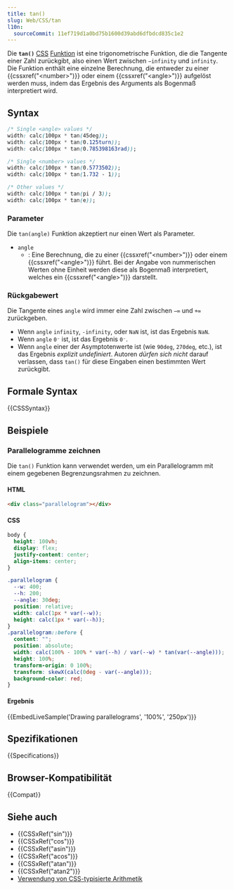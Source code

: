```yaml
---
title: tan()
slug: Web/CSS/tan
l10n:
  sourceCommit: 11ef719d1a0bd75b1600d39abd6dfbdcd835c1e2
---
```


Die **`tan()`** [CSS](/de/docs/Web/CSS) [Funktion](/de/docs/Web/CSS/CSS_values_and_units/CSS_value_functions) ist eine trigonometrische Funktion, die die Tangente einer Zahl zurückgibt, also einen Wert zwischen `−infinity` und `infinity`. Die Funktion enthält eine einzelne Berechnung, die entweder zu einer {{cssxref("&lt;number&gt;")}} oder einem {{cssxref("&lt;angle&gt;")}} aufgelöst werden muss, indem das Ergebnis des Arguments als Bogenmaß interpretiert wird.

## Syntax

```css
/* Single <angle> values */
width: calc(100px * tan(45deg));
width: calc(100px * tan(0.125turn));
width: calc(100px * tan(0.785398163rad));

/* Single <number> values */
width: calc(100px * tan(0.5773502));
width: calc(100px * tan(1.732 - 1));

/* Other values */
width: calc(100px * tan(pi / 3));
width: calc(100px * tan(e));
```

### Parameter

Die `tan(angle)` Funktion akzeptiert nur einen Wert als Parameter.

- `angle`
  - : Eine Berechnung, die zu einer {{cssxref("&lt;number&gt;")}} oder einem {{cssxref("&lt;angle&gt;")}} führt. Bei der Angabe von nummerischen Werten ohne Einheit werden diese als Bogenmaß interpretiert, welches ein {{cssxref("&lt;angle&gt;")}} darstellt.

### Rückgabewert

Die Tangente eines `angle` wird immer eine Zahl zwischen `−∞` und `+∞` zurückgeben.

- Wenn `angle` `infinity`, `-infinity`, oder `NaN` ist, ist das Ergebnis `NaN`.
- Wenn `angle` `0⁻` ist, ist das Ergebnis `0⁻`.
- Wenn `angle` einer der Asymptotenwerte ist (wie `90deg`, `270deg`, etc.), ist das Ergebnis _explizit undefiniert_. Autoren _dürfen sich nicht_ darauf verlassen, dass `tan()` für diese Eingaben einen bestimmten Wert zurückgibt.

## Formale Syntax

{{CSSSyntax}}

## Beispiele

### Parallelogramme zeichnen

Die `tan()` Funktion kann verwendet werden, um ein Parallelogramm mit einem gegebenen Begrenzungsrahmen zu zeichnen.

#### HTML

```html
<div class="parallelogram"></div>
```

#### CSS

```css hidden
body {
  height: 100vh;
  display: flex;
  justify-content: center;
  align-items: center;
}
```

```css
.parallelogram {
  --w: 400;
  --h: 200;
  --angle: 30deg;
  position: relative;
  width: calc(1px * var(--w));
  height: calc(1px * var(--h));
}
.parallelogram::before {
  content: "";
  position: absolute;
  width: calc(100% - 100% * var(--h) / var(--w) * tan(var(--angle)));
  height: 100%;
  transform-origin: 0 100%;
  transform: skewX(calc(0deg - var(--angle)));
  background-color: red;
}
```

#### Ergebnis

{{EmbedLiveSample('Drawing parallelograms', '100%', '250px')}}

## Spezifikationen

{{Specifications}}

## Browser-Kompatibilität

{{Compat}}

## Siehe auch

- {{CSSxRef("sin")}}
- {{CSSxRef("cos")}}
- {{CSSxRef("asin")}}
- {{CSSxRef("acos")}}
- {{CSSxRef("atan")}}
- {{CSSxRef("atan2")}}
- [Verwendung von CSS-typisierte Arithmetik](/de/docs/Web/CSS/CSS_values_and_units/Using_CSS_typed_arithmetic)
